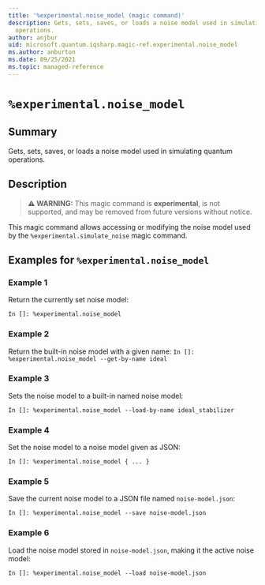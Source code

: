 ```yaml
---
title: '%experimental.noise_model (magic command)'
description: Gets, sets, saves, or loads a noise model used in simulating quantum
  operations.
author: anjbur
uid: microsoft.quantum.iqsharp.magic-ref.experimental.noise_model
ms.author: anburton
ms.date: 09/25/2021
ms.topic: managed-reference
---
```


<!--
    NB: This file has been automatically generated from Microsoft.Quantum.IQSharp.Kernel.dll,
        please do not manually edit it.

    [DEBUG] JSON source:
        {"Name": "%experimental.noise_model", "Documentation": {"Summary": "Gets, sets, saves, or loads a noise model used in simulating quantum operations.", "Full": null, "Description": "\r\n> **\u26a0 WARNING:** This magic command is **experimental**,\r\n> is not supported, and may be removed from future versions without notice.\r\n\r\nThis magic command allows accessing or modifying the noise model used by\r\nthe `%experimental.simulate_noise` magic command.\r\n                ", "Remarks": null, "Examples": ["\r\nReturn the currently set noise model:\r\n```\r\nIn []: %experimental.noise_model\r\n```\r\n                    ", "\r\n                        Return the built-in noise model with a given name:\r\n                        ```\r\n                        In []: %experimental.noise_model --get-by-name ideal\r\n                        ```\r\n                    ", "\r\nSets the noise model to a built-in named noise model:\r\n```\r\nIn []: %experimental.noise_model --load-by-name ideal_stabilizer\r\n```\r\n                    ", "\r\nSet the noise model to a noise model given as JSON:\r\n```\r\nIn []: %experimental.noise_model { ... }\r\n```\r\n                    ", "\r\nSave the current noise model to a JSON file named\r\n`noise-model.json`:\r\n```\r\nIn []: %experimental.noise_model --save noise-model.json\r\n```\r\n                    ", "\r\nLoad the noise model stored in `noise-model.json`,\r\nmaking it the active noise model:\r\n```\r\nIn []: %experimental.noise_model --load noise-model.json\r\n```\r\n                    "], "SeeAlso": null}, "AssemblyName": "Microsoft.Quantum.IQSharp.Kernel"}
-->

# `%experimental.noise_model`

## Summary

Gets, sets, saves, or loads a noise model used in simulating quantum operations.

## Description

> **⚠ WARNING:** This magic command is **experimental**,
> is not supported, and may be removed from future versions without notice.

This magic command allows accessing or modifying the noise model used by
the `%experimental.simulate_noise` magic command.

## Examples for `%experimental.noise_model`

### Example 1

Return the currently set noise model:
```
In []: %experimental.noise_model
```

### Example 2

Return the built-in noise model with a given name:
                        ```
                        In []: %experimental.noise_model --get-by-name ideal
                        ```

### Example 3

Sets the noise model to a built-in named noise model:
```
In []: %experimental.noise_model --load-by-name ideal_stabilizer
```

### Example 4

Set the noise model to a noise model given as JSON:
```
In []: %experimental.noise_model { ... }
```

### Example 5

Save the current noise model to a JSON file named
`noise-model.json`:
```
In []: %experimental.noise_model --save noise-model.json
```

### Example 6

Load the noise model stored in `noise-model.json`,
making it the active noise model:
```
In []: %experimental.noise_model --load noise-model.json
```
